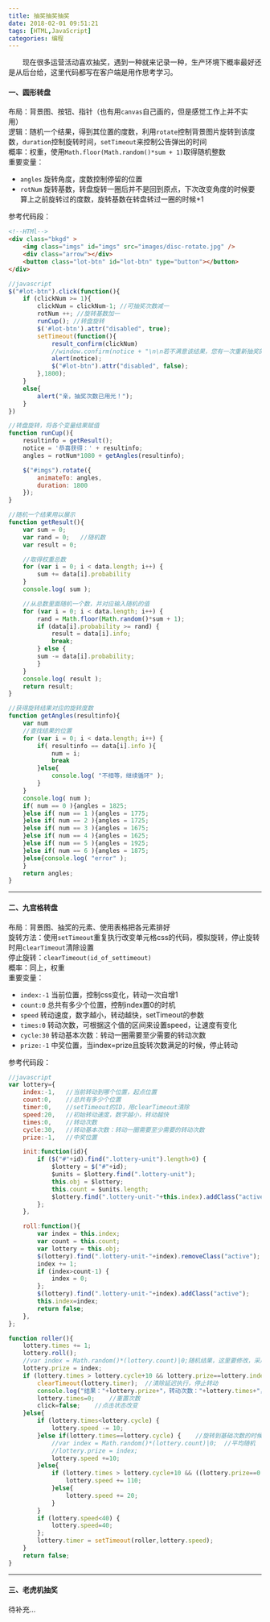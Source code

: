 ```yaml
---
title: 抽奖抽奖抽奖
date: 2018-02-01 09:51:21
tags: [HTML,JavaScript]
categories: 编程
---
```

　　现在很多运营活动喜欢抽奖，遇到一种就来记录一种，生产环境下概率最好还是从后台给，这里代码都写在客户端是用作思考学习。
#### 一、圆形转盘
布局：背景图、按钮、指针（也有用`canvas`自己画的，但是感觉工作上并不实用）  
逻辑：随机一个结果，得到其位置的度数，利用`rotate`控制背景图片旋转到该度数，`duration`控制旋转时间，`setTimeout`来控制公告弹出的时间  
概率：权重，使用`Math.floor(Math.random()*sum + 1)`取得随机整数<!--more-->  
重要变量：  

+ `angles` 旋转角度，度数控制停留的位置  
+ `rotNum` 旋转基数，转盘旋转一圈后并不是回到原点，下次改变角度的时候要算上之前旋转过的度数，旋转基数在转盘转过一圈的时候+1  

参考代码段：
```html
<!--HTMl-->
<div class="bkgd" >
	<img class="imgs" id="imgs" src="images/disc-rotate.jpg" />
	<div class="arrow"></div>
	<button class="lot-btn" id="lot-btn" type="button"></button>
</div>
```
```javascript
//javascript
$("#lot-btn").click(function(){
    if (clickNum >= 1){
		clickNum = clickNum-1; //可抽奖次数减一
		rotNum ++; //旋转基数加一
		runCup(); //转盘旋转
		$('#lot-btn').attr("disabled", true);
		setTimeout(function(){
			result_confirm(clickNum)
			//window.confirm(notice + "\n\n若不满意该结果，您有一次重新抽奖的机会，是否重抽？" ); 
			alert(notice);
			$("#lot-btn").attr("disabled", false);
		},1800);
	}
	else{
		alert("亲，抽奖次数已用光！");
	}
})

//转盘旋转，将各个变量结果赋值
function runCup(){
	resultinfo = getResult();
	notice = '恭喜获得：' + resultinfo;
	angles = rotNum*1080 + getAngles(resultinfo);

	$("#imgs").rotate({
		animateTo: angles,
		duration: 1800
	});
}

//随机一个结果用以展示
function getResult(){
	var sum = 0;
	var rand = 0;	//随机数
	var result = 0;

	//取得权重总数
	for (var i = 0; i < data.length; i++) {
		sum += data[i].probability
	}
	console.log( sum );

	//从总数里面随机一个数，并对应输入随机的值
	for (var i = 0; i < data.length; i++) {
		rand = Math.floor(Math.random()*sum + 1);	
		if (data[i].probability >= rand) {
			result = data[i].info;
			break;
		} else {
		sum -= data[i].probability;
		}
	}
	console.log( result );
	return result;
}

//获得旋转结果对应的旋转度数
function getAngles(resultinfo){
	var num
	//查找结果的位置
	for (var i = 0; i < data.length; i++) {
		if( resultinfo == data[i].info ){
			num = i;
			break
		}else{
			console.log( "不相等，继续循环" );
		}
	}
	console.log( num );
	if( num == 0 ){angles = 1825;
	}else if( num == 1 ){angles = 1775;
	}else if( num == 2 ){angles = 1725;
	}else if( num == 3 ){angles = 1675;
	}else if( num == 4 ){angles = 1625;
	}else if( num == 5 ){angles = 1925;
	}else if( num == 6 ){angles = 1875;
	}else{console.log( "error" );
	}
	return angles;
}
```

---
#### 二、九宫格转盘
布局：背景图、抽奖的元素、使用表格把各元素排好  
旋转方法：使用`setTimeout`重复执行改变单元格css的代码，模拟旋转，停止旋转时用`clearTimeout`清除设置  
停止旋转：`clearTimeout(id_of_settimeout)`  
概率：同上，权重  
重要变量：  

+ `index:-1` 当前位置，控制css变化，转动一次自增1
+ `count:0` 总共有多少个位置，控制index置0的时机
+ `speed` 转动速度，数字越小，转动越快，setTimeout的参数
+ `times:0` 转动次数，可根据这个值的区间来设置speed，让速度有变化
+ `cycle:30` 转动基本次数：转动一圈需要至少需要的转动次数
+ `prize:-1` 中奖位置，当index=prize且旋转次数满足的时候，停止转动

参考代码段： 
```javascript
//javascript
var lottery={  
	index:-1,	//当前转动到哪个位置，起点位置
	count:0,	//总共有多少个位置
	timer:0,	//setTimeout的ID，用clearTimeout清除
	speed:20,	//初始转动速度，数字越小，转动越快
	times:0,	//转动次数
	cycle:30,	//转动基本次数：转动一圈需要至少需要的转动次数
	prize:-1,	//中奖位置

	init:function(id){
		if ($("#"+id).find(".lottery-unit").length>0) {
			$lottery = $("#"+id);
			$units = $lottery.find(".lottery-unit");
			this.obj = $lottery;
			this.count = $units.length;
			$lottery.find(".lottery-unit-"+this.index).addClass("active");
		};
	},

	roll:function(){
		var index = this.index;
		var count = this.count;
		var lottery = this.obj;
		$(lottery).find(".lottery-unit-"+index).removeClass("active");
		index += 1;
		if (index>count-1) {
			index = 0;
		};
		$(lottery).find(".lottery-unit-"+index).addClass("active");
		this.index=index;
		return false;
	},
};

function roller(){
	lottery.times += 1;
	lottery.roll();
	//var index = Math.random()*(lottery.count)|0;随机结果，这里要修改，采用圆形转盘的方式
	lottery.prize = index;
	if (lottery.times > lottery.cycle+10 && lottery.prize==lottery.index) {	//转动次数大于基本次数的时候，停止转动
		clearTimeout(lottery.timer);  //清除延迟执行，停止转动
		console.log("结果："+lottery.prize+"，转动次数："+lottery.times+"，转动速度："+lottery.speed);
		lottery.times=0;	//重置次数
		click=false;	//点击状态改变
	}else{
		if (lottery.times<lottery.cycle) {
			lottery.speed -= 10;
		}else if(lottery.times==lottery.cycle) {	//旋转到基础次数的时候，进行抽奖（这里我把抽奖时机提前了，这个代码注释掉了）
			//var index = Math.random()*(lottery.count)|0;	//平均随机
			//lottery.prize = index;
			lottery.speed +=10;	
		}else{
			if (lottery.times > lottery.cycle+10 && ((lottery.prize==0 && lottery.index==7) || lottery.prize==lottery.index+1)) {
				lottery.speed += 110;
			}else{
				lottery.speed += 20;
			}
		}
		if (lottery.speed<40) {
			lottery.speed=40;
		};
		lottery.timer = setTimeout(roller,lottery.speed);
	}
	return false;
}
```

---
#### 三、老虎机抽奖
待补充...
